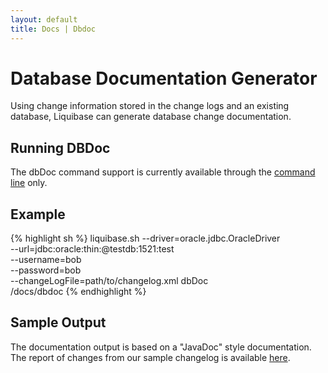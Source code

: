 ```yaml
---
layout: default
title: Docs | Dbdoc 
---
```


# Database Documentation Generator #

Using change information stored in the change logs and an existing database, Liquibase can generate database change documentation.

## Running DBDoc ##

The dbDoc command support is currently available through the [command line](command_line.html) only.

## Example ##

{% highlight sh %}
liquibase.sh --driver=oracle.jdbc.OracleDriver \
        --url=jdbc:oracle:thin:@testdb:1521:test \
        --username=bob \
        --password=bob \
        --changeLogFile=path/to/changelog.xml
    dbDoc \
        /docs/dbdoc
{% endhighlight %}

## Sample Output ##

The documentation output is based on a "JavaDoc" style documentation. The report of changes from our sample changelog is available [here](http://www.liquibase.org/dbdoc/index.html).
